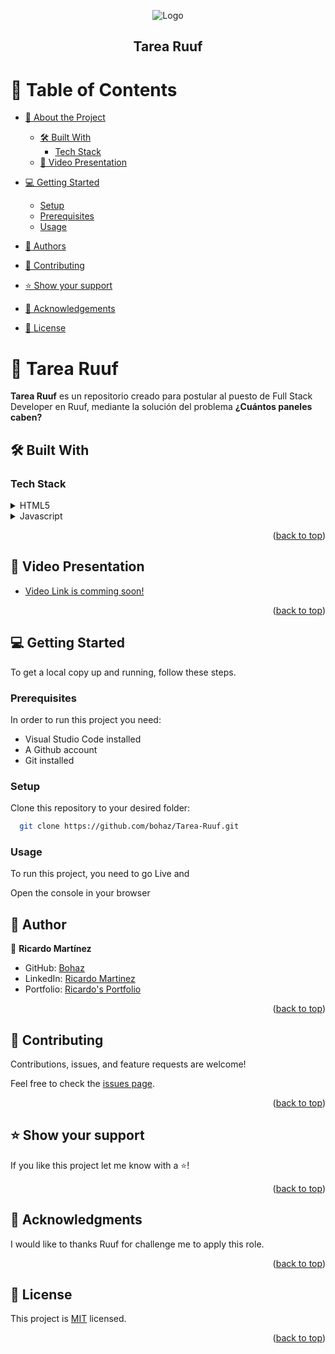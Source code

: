 <a name="readme-top"></a>


<div align="center">
<img src="logo.svg" alt="Logo" />
  <h2><b> Tarea Ruuf</b></h2>
   

</div>


# 📗 Table of Contents

- [📖 About the Project](#about-project)
  - [🛠 Built With](#built-with)
    - [Tech Stack](#tech-stack)
  - [🚀 Video Presentation](#live-demo)
- [💻 Getting Started](#getting-started)
  - [Setup](#setup)
  - [Prerequisites](#prerequisites)
  - [Usage](#usage)
  
  
- [👥 Authors](#authors)
- [🤝 Contributing](#contributing)
- [⭐️ Show your support](#support)
- [🙏 Acknowledgements](#acknowledgements)
- [📝 License](#license)


# 💼 Tarea Ruuf <a name="about-project"></a>


**Tarea Ruuf** es un repositorio creado para postular al puesto de Full Stack Developer en Ruuf, mediante la solución del problema **¿Cuántos paneles caben?** 

## 🛠 Built With <a name="built-with"></a>


### Tech Stack <a name="tech-stack"></a>


<details>
  <summary>HTML5</summary>
  <ul>
    <li><a href="https://developer.mozilla.org/es/docs/Web/HTML">HTML5</a></li>
  </ul>
</details>
<details>
  <summary>Javascript</summary>
  <ul>
    <li><a href="https://developer.mozilla.org/es/docs/Web/JavaScript">Javascript</a></li>
  </ul>
</details>


<p align="right">(<a href="#readme-top">back to top</a>)</p>

## 🚀 Video Presentation <a name="Video Presentation"></a>

- [Video Link is comming soon!]()

<p align="right">(<a href="#readme-top">back to top</a>)</p>

## 💻 Getting Started <a name="getting-started"></a>


To get a local copy up and running, follow these steps.

### Prerequisites

In order to run this project you need:

- Visual Studio Code installed
- A Github account
- Git installed

### Setup

Clone this repository to your desired folder:

```sh
  git clone https://github.com/bohaz/Tarea-Ruuf.git
```

### Usage

To run this project, you need to go Live and

Open the console in your browser


## 👥 Author <a name="authors"></a>


👤 **Ricardo Martínez**

- GitHub: [Bohaz](https://github.com/bohaz)
- LinkedIn: [Ricardo Martinez](https://www.linkedin.com/in/ricardomart%C3%ADnez%E2%88%B4/)
- Portfolio: [Ricardo's Portfolio](https://ricardosportfolio.vercel.app/)


<p align="right">(<a href="#readme-top">back to top</a>)</p>


## 🤝 Contributing <a name="contributing"></a>

Contributions, issues, and feature requests are welcome!

Feel free to check the [issues page](https://github.com/bohaz/Tarea-Ruuf/issues).

<p align="right">(<a href="#readme-top">back to top</a>)</p>


## ⭐️ Show your support <a name="support"></a>


If you like this project let me know with a ⭐️!

<p align="right">(<a href="#readme-top">back to top</a>)</p>


## 🙏 Acknowledgments <a name="acknowledgements"></a>

I would like to thanks Ruuf for challenge me to apply this role.

<p align="right">(<a href="#readme-top">back to top</a>)</p>


## 📝 License <a name="license"></a>

This project is [MIT](./LICENSE) licensed.


<p align="right">(<a href="#readme-top">back to top</a>)</p>
